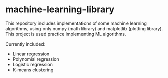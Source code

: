 # machine-learning-library

This repository includes implementations of some machine learning algorithms, using only numpy (math library) and matplotlib (plotting library).
This project is used practice implementing ML algorithms.

Currently included:
- Linear regression
- Polynomial regression
- Logistic regression
- K-means clustering
